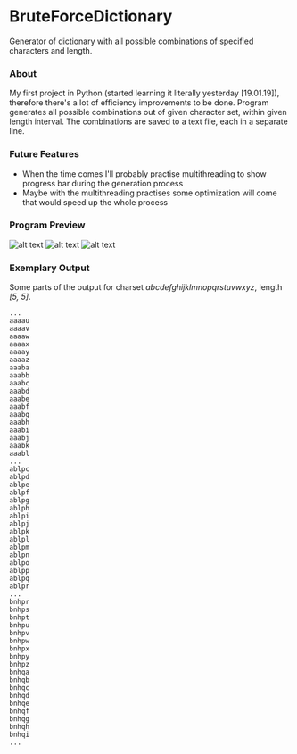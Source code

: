 # BruteForceDictionary
Generator of dictionary with all possible combinations of specified characters and length.

### About
My first project in Python (started learning it literally yesterday [19.01.19]), therefore there's a lot of efficiency improvements to be done.
Program generates all possible combinations out of given character set, within given length interval.
The combinations are saved to a text file, each in a separate line.

### Future Features
* When the time comes I'll probably practise multithreading to show progress bar during the generation process
* Maybe with the multithreading practises some optimization will come that would speed up the whole process

### Program Preview
![alt text](https://i.imgur.com/V35fgoc.png "Main Menu")
![alt text](https://i.imgur.com/Rjml5y8.png "Generation completed")
![alt text](https://i.imgur.com/QbrJcI5.png "Changing the saving directory")

### Exemplary Output
Some parts of the output for charset _abcdefghijklmnopqrstuvwxyz_, length _[5, 5]_.
```
...
aaaau
aaaav
aaaaw
aaaax
aaaay
aaaaz
aaaba
aaabb
aaabc
aaabd
aaabe
aaabf
aaabg
aaabh
aaabi
aaabj
aaabk
aaabl
...
ablpc
ablpd
ablpe
ablpf
ablpg
ablph
ablpi
ablpj
ablpk
ablpl
ablpm
ablpn
ablpo
ablpp
ablpq
ablpr
...
bnhpr
bnhps
bnhpt
bnhpu
bnhpv
bnhpw
bnhpx
bnhpy
bnhpz
bnhqa
bnhqb
bnhqc
bnhqd
bnhqe
bnhqf
bnhqg
bnhqh
bnhqi
...
```
